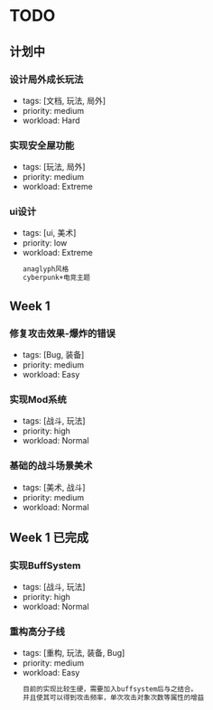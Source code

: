 # TODO

## 计划中

### 设计局外成长玩法

  - tags: [文档, 玩法, 局外]
  - priority: medium
  - workload: Hard

### 实现安全屋功能

  - tags: [玩法, 局外]
  - priority: medium
  - workload: Extreme

### ui设计

  - tags: [ui, 美术]
  - priority: low
  - workload: Extreme
    ```md
    anaglyph风格
    cyberpunk+电竞主题
    ```

## Week 1

### 修复攻击效果-爆炸的错误

  - tags: [Bug, 装备]
  - priority: medium
  - workload: Easy

### 实现Mod系统

  - tags: [战斗, 玩法]
  - priority: high
  - workload: Normal

### 基础的战斗场景美术

  - tags: [美术, 战斗]
  - priority: medium
  - workload: Normal

## Week 1 已完成

### 实现BuffSystem

  - tags: [战斗, 玩法]
  - priority: high
  - workload: Normal

### 重构高分子线

  - tags: [重构, 玩法, 装备, Bug]
  - priority: medium
  - workload: Easy
    ```md
    目前的实现比较生硬，需要加入buffsystem后与之结合。
    并且使其可以得到攻击频率，单次攻击对象次数等属性的增益
    ```

